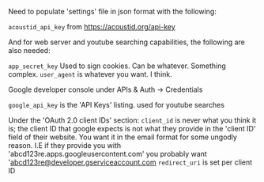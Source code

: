 Need to populate 'settings' file in json format with the following:

`acoustid_api_key` from https://acoustid.org/api-key

And for web server and youtube searching capabilities, the following are also needed:

`app_secret_key` Used to sign cookies. Can be whatever. Something complex.
`user_agent` is whatever you want. I think.

 Google developer console under APIs & Auth -> Credentials

`google_api_key` is the 'API Keys' listing. used for youtube searches

Under the 'OAuth 2.0 client IDs' section:
`client_id` is never what you think it is; the client ID that google expects is not what they provide in the 'client ID' field of their website. You want it in the email format for some ungodly reason. I.E if they provide you with 'abcd123re.apps.googleusercontent.com' you probably want 'abcd123re@developer.gserviceaccount.com
`redirect_uri` is set per client ID
